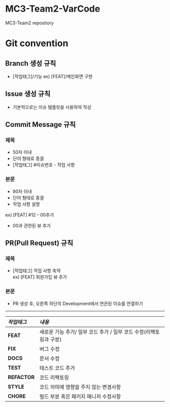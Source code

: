 # MC3-Team2-VarCode
MC3-Team2 repository

# Git convention
## Branch 생성 규칙
* [작업태그]/기능
ex) [FEAT]/메인화면 구현

## Issue 생성 규칙
* 기본적으로는 이슈 템플릿을 사용하여 작성

## Commit Message 규칙
### 제목
* 50자 이내
* 단어 형태로 종결
* [작업태그] #이슈번호 - 작업 사항
### 본문
* 80자 이내
* 단어 형태로 종결
* 작업 사항 설명  

ex) [FEAT] #12 - 00추가
* 00과 관련된 뷰 추가

## PR(Pull Request) 규칙
### 제목
* [작업태그] 작업 사항 축약  
ex) [FEAT] 회원가입 뷰 추가
### 본문
* PR 생성 후, 오른쪽 하단의 Development에서 연관된 이슈를 연결하기
---
|*작업태그*|*내용*|
|:---|:---|
|**FEAT**|새로운 기능 추가/ 일부 코드 추가 / 일부 코드 수정(리팩토링과 구분)|
|**FIX**|버그 수정|
|**DOCS**|문서 수정|
|**TEST**|테스트 코드 추가|
|**REFACTOR**|코드 리팩토링| 
|**STYLE**|코드 의미에 영향을 주지 않는 변경사항|
|**CHORE**|빌드 부분 혹은 패키지 매니저 수정사항|

